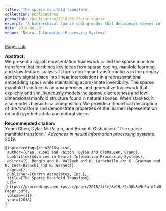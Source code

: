 ```yaml
---
title: 'The sparse manifold transform'
collection: publications
permalink: /publication/2018-06-23-the-sparse
excerpt: 'A hierarchical sparse coding model that decomposes scenes into constituent parts and linearizes temporal trajectories of natural videos.'
date: 2018-06-23
venue: 'Neural Information Processing Systems'
---
```


[Paper link](https://papers.nips.cc/paper/2018/hash/8e19a39c36b8e5e3afd2a3b2692aea96-Abstract.html)

<strong>Abstract:</strong><br>
We present a signal representation framework called the sparse manifold transform that combines key ideas from sparse coding, manifold learning, and slow feature analysis. It turns non-linear transformations in the primary sensory signal space into linear interpolations in a representational embedding space while maintaining approximate invertibility. The sparse manifold transform is an unsupervised and generative framework that explicitly and simultaneously models the sparse discreteness and low-dimensional manifold structure found in natural scenes. When stacked, it also models hierarchical composition. We provide a theoretical description of the transform and demonstrate properties of the learned representation on both synthetic data and natural videos.

<strong>Recommended citation:</strong><br>
Yubei Chen, Dylan M. Paiton, and Bruno A. Olshausen. "The sparse manifold transform." <i>Advances in neural information processing systems</i>. 2019.

```
@inproceedings{chen2018sparse,
 author={Chen, Yubei and Paiton, Dylan and Olshausen, Bruno},
 booktitle={Advances in Neural Information Processing Systems},
 editor={S. Bengio and H. Wallach and H. Larochelle and K. Grauman and N. Cesa-Bianchi and R. Garnett},
 pages={},
 publisher={Curran Associates, Inc.},
 title={The Sparse Manifold Transform},
 url={https://proceedings.neurips.cc/paper/2018/file/8e19a39c36b8e5e3afd2a3b2692aea96-Paper.pdf},
 volume={31},
 year={2018}
}
```
